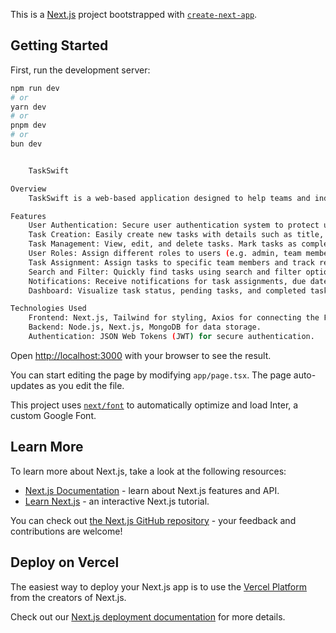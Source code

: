This is a [Next.js](https://nextjs.org/) project bootstrapped with [`create-next-app`](https://github.com/vercel/next.js/tree/canary/packages/create-next-app).

## Getting Started

First, run the development server:

```bash
npm run dev
# or
yarn dev
# or
pnpm dev
# or
bun dev


    TaskSwift

Overview
    TaskSwift is a web-based application designed to help teams and individuals organize, track, and manage tasks efficiently. It provides a user-friendly interface for creating, updating, and monitoring tasks, facilitating seamless collaboration within your team.

Features
    User Authentication: Secure user authentication system to protect user accounts and data.
    Task Creation: Easily create new tasks with details such as title, description, due date, priority, and assignees.
    Task Management: View, edit, and delete tasks. Mark tasks as completed to track progress.
    User Roles: Assign different roles to users (e.g. admin, team member) with varying levels of access.
    Task Assignment: Assign tasks to specific team members and track responsibility.
    Search and Filter: Quickly find tasks using search and filter options based on various criteria.
    Notifications: Receive notifications for task assignments, due dates, and updates.
    Dashboard: Visualize task status, pending tasks, and completed tasks through an intuitive dashboard.

Technologies Used
    Frontend: Next.js, Tailwind for styling, Axios for connecting the FrontEnd to BackEnd.
    Backend: Node.js, Next.js, MongoDB for data storage.
    Authentication: JSON Web Tokens (JWT) for secure authentication.

```

Open [http://localhost:3000](http://localhost:3000) with your browser to see the result.

You can start editing the page by modifying `app/page.tsx`. The page auto-updates as you edit the file.

This project uses [`next/font`](https://nextjs.org/docs/basic-features/font-optimization) to automatically optimize and load Inter, a custom Google Font.

## Learn More

To learn more about Next.js, take a look at the following resources:

- [Next.js Documentation](https://nextjs.org/docs) - learn about Next.js features and API.
- [Learn Next.js](https://nextjs.org/learn) - an interactive Next.js tutorial.

You can check out [the Next.js GitHub repository](https://github.com/vercel/next.js/) - your feedback and contributions are welcome!

## Deploy on Vercel

The easiest way to deploy your Next.js app is to use the [Vercel Platform](https://vercel.com/new?utm_medium=default-template&filter=next.js&utm_source=create-next-app&utm_campaign=create-next-app-readme) from the creators of Next.js.

Check out our [Next.js deployment documentation](https://nextjs.org/docs/deployment) for more details.

